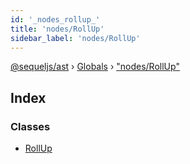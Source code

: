 ```yaml
---
id: '_nodes_rollup_'
title: 'nodes/RollUp'
sidebar_label: 'nodes/RollUp'
---
```


[@sequeljs/ast](../index.md) › [Globals](../globals.md) ›
["nodes/RollUp"](_nodes_rollup_.md)

## Index

### Classes

- [RollUp](../classes/_nodes_rollup_.rollup.md)
